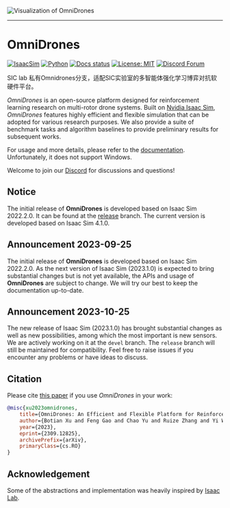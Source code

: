 ![Visualization of OmniDrones](docs/source/_static/visualization.jpg)

---

# OmniDrones

[![IsaacSim](https://img.shields.io/badge/Isaac%20Sim-4.1.0-orange.svg)](https://docs.omniverse.nvidia.com/app_isaacsim/app_isaacsim/overview.html)
[![Python](https://img.shields.io/badge/python-3.10-blue.svg)](https://docs.python.org/3/whatsnew/3.7.html)
[![Docs status](https://img.shields.io/badge/docs-passing-brightgreen.svg)](https://omnidrones.readthedocs.io/en/latest/)
[![License: MIT](https://img.shields.io/badge/License-MIT-yellow.svg)](https://opensource.org/licenses/MIT)
[![Discord Forum](https://dcbadge.vercel.app/api/server/J4QvXR6tQj)](https://discord.gg/J4QvXR6tQj)

SIC lab 私有Omnidrones分支，适配SIC实验室的多智能体强化学习博弈对抗软硬件平台。

*OmniDrones* is an open-source platform designed for reinforcement learning research on multi-rotor drone systems. Built on [Nvidia Isaac Sim](https://docs.omniverse.nvidia.com/app_isaacsim/app_isaacsim/overview.html), *OmniDrones* features highly efficient and flexible simulation that can be adopted for various research purposes. We also provide a suite of benchmark tasks and algorithm baselines to provide preliminary results for subsequent works.

For usage and more details, please refer to the [documentation](https://omnidrones.readthedocs.io/en/latest/). Unfortunately, it does not support Windows.

Welcome to join our [Discord](https://discord.gg/J4QvXR6tQj) for discussions and questions!

## Notice

The initial release of **OmniDrones** is developed based on Isaac Sim 2022.2.0. It can be found at the [release](https://github.com/btx0424/OmniDrones/tree/release) branch. The current version is developed based on Isaac Sim 4.1.0.

## Announcement 2023-09-25

The initial release of **OmniDrones** is developed based on Isaac Sim 2022.2.0. As the next version of
Isaac Sim (2023.1.0) is expected to bring substantial changes but is not yet available, the APIs and usage
of **OmniDrones** are subject to change. We will try our best to keep the documentation up-to-date.

## Announcement 2023-10-25

The new release of Isaac Sim (2023.1.0) has brought substantial changes as well as new possibilities, among
which the most important is new sensors. We are actively working on it at the `devel` branch. The `release`
branch will still be maintained for compatibility. Feel free to raise issues if you encounter any problems
or have ideas to discuss.

## Citation

Please cite [this paper](https://arxiv.org/abs/2309.12825) if you use *OmniDrones* in your work:

```bibtex
@misc{xu2023omnidrones,
    title={OmniDrones: An Efficient and Flexible Platform for Reinforcement Learning in Drone Control},
    author={Botian Xu and Feng Gao and Chao Yu and Ruize Zhang and Yi Wu and Yu Wang},
    year={2023},
    eprint={2309.12825},
    archivePrefix={arXiv},
    primaryClass={cs.RO}
}
```

## Acknowledgement

Some of the abstractions and implementation was heavily inspired by [Isaac Lab](https://github.com/isaac-sim/IsaacLab).
